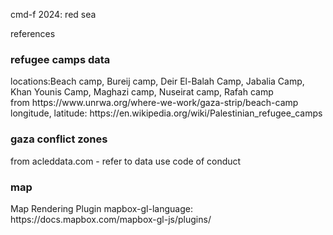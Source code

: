 cmd-f 2024: red sea

references
<h3>refugee camps data</h3>
locations:Beach camp, Bureij camp, Deir El-Balah Camp, Jabalia Camp, Khan Younis Camp, Maghazi camp, Nuseirat camp, Rafah camp 
<br> from https://www.unrwa.org/where-we-work/gaza-strip/beach-camp 
<br> longitude, latitude: https://en.wikipedia.org/wiki/Palestinian_refugee_camps


<h3>gaza conflict zones</h3>
from acleddata.com - refer to data use code of conduct 

<h3>map</h3>
Map Rendering Plugin 
mapbox-gl-language: https://docs.mapbox.com/mapbox-gl-js/plugins/
